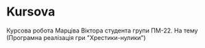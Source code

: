 Kursova
=======
Курсова робота Марціва Віктора студента групи ПМ-22.
На тему (Програмна реалізація гри "Хрестики-нулики")
